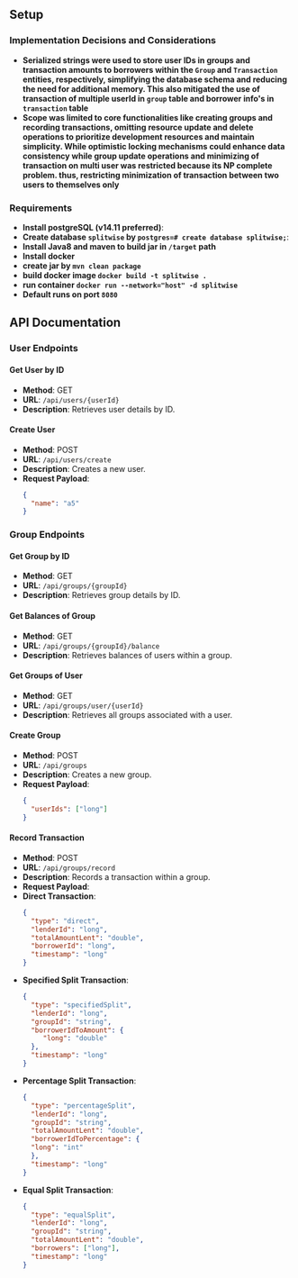 ## Setup

### Implementation Decisions and Considerations
- **Serialized strings were used to store user IDs in groups and transaction amounts to borrowers within the 
`Group` and `Transaction` entities, respectively, simplifying the database schema and reducing the need for 
additional memory. This also mitigated the use of transaction of multiple userId in `group` table and borrower info's in `transaction` table**
- **Scope was limited to core functionalities like creating groups and recording transactions,
omitting resource update and delete operations to prioritize development resources and maintain simplicity.
While optimistic locking mechanisms could enhance data consistency while group update operations and
minimizing of transaction on multi user was restricted because its NP complete problem. thus, restricting minimization 
of transaction between two users to themselves only**
### Requirements
- **Install postgreSQL (v14.11 preferred)**: 
- **Create database `splitwise` by `postgres=# create database splitwise;`**:
- **Install Java8 and maven to build jar in `/target` path**
- **Install docker**
- **create jar by `mvn clean package`**
- **build docker image `docker build -t splitwise .`**
- **run container `docker run --network="host" -d splitwise`**
- **Default runs on port `8080`**

## API Documentation

### User Endpoints

#### Get User by ID
- **Method**: GET
- **URL**: `/api/users/{userId}`
- **Description**: Retrieves user details by ID.

#### Create User
- **Method**: POST
- **URL**: `/api/users/create`
- **Description**: Creates a new user.
- **Request Payload**:
  ```json
  {
    "name": "a5"
  }


### Group Endpoints

#### Get Group by ID
- **Method**: GET
- **URL**: `/api/groups/{groupId}`
- **Description**: Retrieves group details by ID.

#### Get Balances of Group
- **Method**: GET
- **URL**: `/api/groups/{groupId}/balance`
- **Description**: Retrieves balances of users within a group.

#### Get Groups of User
- **Method**: GET
- **URL**: `/api/groups/user/{userId}`
- **Description**: Retrieves all groups associated with a user.

#### Create Group
- **Method**: POST
- **URL**: `/api/groups`
- **Description**: Creates a new group.
- **Request Payload**:
  ```json
  {
    "userIds": ["long"]
  }

#### Record Transaction
- **Method**: POST
- **URL**: `/api/groups/record`
- **Description**: Records a transaction within a group.
- **Request Payload**:
- **Direct Transaction**:
  ```json
  {
    "type": "direct",
    "lenderId": "long",
    "totalAmountLent": "double",
    "borrowerId": "long",
    "timestamp": "long"
  }
- **Specified Split Transaction**:
  ```json
  {
    "type": "specifiedSplit",
    "lenderId": "long",
    "groupId": "string",
    "borrowerIdToAmount": {
       "long": "double"
    },
    "timestamp": "long"
  }

- **Percentage Split Transaction**:
  ```json
  {
    "type": "percentageSplit",
    "lenderId": "long",
    "groupId": "string",
    "totalAmountLent": "double",
    "borrowerIdToPercentage": {
    "long": "int"
    },
    "timestamp": "long"
  }

- **Equal Split Transaction**:
  ```json
  {
    "type": "equalSplit",
    "lenderId": "long",
    "groupId": "string",
    "totalAmountLent": "double",
    "borrowers": ["long"],
    "timestamp": "long"
  }